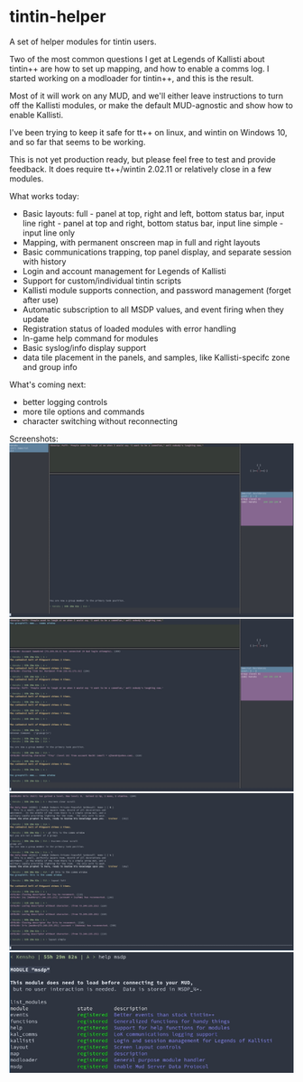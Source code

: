 # tintin-helper
A set of helper modules for tintin users.

Two of the most common questions I get at Legends of Kallisti about tintin++ are how to set up mapping,
and how to enable a comms log.  I started working on a modloader for tintin++, and this is the result.

Most of it will work on any MUD, and we'll either leave instructions to turn off the Kallisti modules,
or make the default MUD-agnostic and show how to enable Kallisti.

I've been trying to keep it safe for tt++ on linux, and wintin on Windows 10, and so far that seems
to be working.

This is not yet production ready, but please feel free to test and provide feedback.  It does require
tt++/wintin 2.02.11 or relatively close in a few modules.

What works today:
* Basic layouts:
  full - panel at top, right and left, bottom status bar, input line
  right - panel at top and right, bottom status bar, input line
  simple - input line only
* Mapping, with permanent onscreen map in full and right layouts
* Basic communications trapping, top panel display, and separate session with history
* Login and account management for Legends of Kallisti
* Support for custom/individual tintin scripts
* Kallisti module supports connection, and password management (forget after use)
* Automatic subscription to all MSDP values, and event firing when they update
* Registration status of loaded modules with error handling
* In-game help command for modules
* Basic syslog/info display support
* data tile placement in the panels, and samples, like Kallisti-specifc zone and group info

What's coming next:
* better logging controls
* more tile options and commands
* character switching without reconnecting

Screenshots:
![Layout "full"](/screenshots/layout_full.jpg?raw=true "Comms bar, bottom bar, right and left panels")
![Layout "right"](/screenshots/layout_right.jpg?raw=true "Comms bar, bottom bar, right panel only")
![Layout "simple"](/screenshots/layout_simple.jpg?raw=true "Simple input line split")
![Help and list_modules](/screenshots/help_and_list.jpg?raw=true "Help and list_modules sample")
